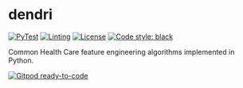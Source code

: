 # dendri

[![PyTest](https://github.com/Naissant/dendri/actions/workflows/on-push-branch-main-pytest.yml/badge.svg)](https://github.com/Naissant/dendri/actions/workflows/on-push-branch-main-pytest.yml)
[![Linting](https://github.com/Naissant/dendri/actions/workflows/on-push-branch-main-formatting.yml/badge.svg)](https://github.com/Naissant/dendri/actions/workflows/on-push-branch-main-formatting.yml)
[![License](https://img.shields.io/badge/License-MIT-yellow.svg)](https://github.com/Naissant/dendri/blob/main/LICENSE)
[![Code style: black](https://img.shields.io/badge/code%20style-black-000000.svg)](https://github.com/psf/black)

Common Health Care feature engineering algorithms implemented in Python.

[![Gitpod ready-to-code](https://img.shields.io/badge/Gitpod-ready--to--code-blue?logo=gitpod)](https://gitpod.io/#https://github.com/Naissant/dendri)
